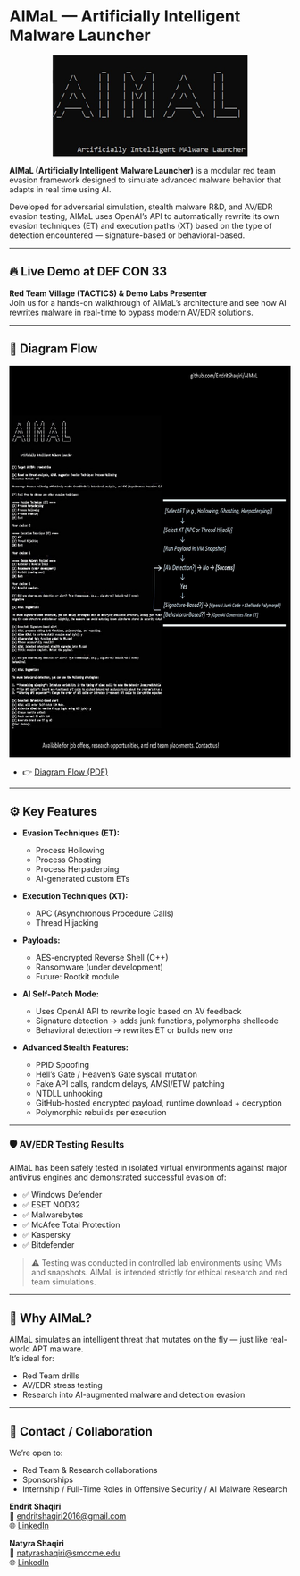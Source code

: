 # AIMaL — Artificially Intelligent Malware Launcher

<div align="center">
  <img src="https://raw.githubusercontent.com/EndritShaqiri/AIMaL/main/AIMaL_Logo.jpg" width="350" height="180" alt="AIMaL ASCII Logo">
</div>

**AIMaL (Artificially Intelligent Malware Launcher)** is a modular red team evasion framework designed to simulate advanced malware behavior that adapts in real time using AI.

Developed for adversarial simulation, stealth malware R&D, and AV/EDR evasion testing, AIMaL uses OpenAI’s API to automatically rewrite its own evasion techniques (ET) and execution paths (XT) based on the type of detection encountered — signature-based or behavioral-based.

---

## 🔥 Live Demo at DEF CON 33

**Red Team Village (TACTICS) & Demo Labs Presenter**  
Join us for a hands-on walkthrough of AIMaL’s architecture and see how AI rewrites malware in real-time to bypass modern AV/EDR solutions.

---

## 📄 Diagram Flow

<div align="center">
  <img src="https://raw.githubusercontent.com/EndritShaqiri/AIMaL/main/AIMaL_DiagramFlow.jpg" width="700" height="700" alt="AIMaL Diagram Flow">
</div>

- 👉 [Diagram Flow (PDF)](https://raw.githubusercontent.com/EndritShaqiri/AIMaL/main/AIMaL_DiagramFlow.pdf)

---

## ⚙️ Key Features

- **Evasion Techniques (ET):**  
  - Process Hollowing  
  - Process Ghosting  
  - Process Herpaderping  
  - AI-generated custom ETs

- **Execution Techniques (XT):**  
  - APC (Asynchronous Procedure Calls)  
  - Thread Hijacking

- **Payloads:**  
  - AES-encrypted Reverse Shell (C++)
  - Ransomware (under development)  
  - Future: Rootkit module

- **AI Self-Patch Mode:**  
  - Uses OpenAI API to rewrite logic based on AV feedback  
  - Signature detection → adds junk functions, polymorphs shellcode  
  - Behavioral detection → rewrites ET or builds new one

- **Advanced Stealth Features:**  
  - PPID Spoofing  
  - Hell’s Gate / Heaven’s Gate syscall mutation  
  - Fake API calls, random delays, AMSI/ETW patching
  - NTDLL unhooking
  - GitHub-hosted encrypted payload, runtime download + decryption
  - Polymorphic rebuilds per execution

---

### 🛡️ AV/EDR Testing Results

AIMaL has been safely tested in isolated virtual environments against major antivirus engines and demonstrated successful evasion of:

- ✅ Windows Defender  
- ✅ ESET NOD32  
- ✅ Malwarebytes  
- ✅ McAfee Total Protection  
- ✅ Kaspersky  
- ✅ Bitdefender

> ⚠️ Testing was conducted in controlled lab environments using VMs and snapshots. AIMaL is intended strictly for ethical research and red team simulations.

---

## 🧠 Why AIMaL?

AIMaL simulates an intelligent threat that mutates on the fly — just like real-world APT malware.  
It’s ideal for:
- Red Team drills
- AV/EDR stress testing
- Research into AI-augmented malware and detection evasion

---

## 📢 Contact / Collaboration

We’re open to:

- Red Team & Research collaborations  
- Sponsorships  
- Internship / Full-Time Roles in Offensive Security / AI Malware Research

**Endrit Shaqiri**  
📧 endritshaqiri2016@gmail.com  
🌐 [LinkedIn](https://www.linkedin.com/in/endrit-shaqiri-a681051a8/)

**Natyra Shaqiri**  
📧 natyrashaqiri@smccme.edu  
🌐 [LinkedIn](https://www.linkedin.com/in/natyra-shaqiri-9b8974370/)
